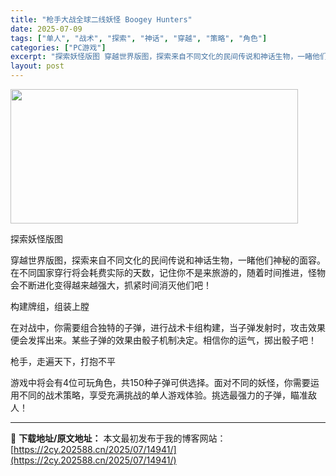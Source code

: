 ```yaml
---
title: "枪手大战全球二线妖怪 Boogey Hunters"
date: 2025-07-09
tags: ["单人", "战术", "探索", "神话", "穿越", "策略", "角色"]
categories: ["PC游戏"]
excerpt: "探索妖怪版图 穿越世界版图，探索来自不同文化的民间传说和神话生物，一睹他们神秘的面容。在不同国家穿行将会耗费实际的天数，记住你不是来旅游的，随着时间推进，怪物会不断进化变得越来越强大，抓紧时间消灭他们吧！ 构建牌组，组装上膛 在对战中，你需要组合独特的子弹，进行战术卡组构建，当子弹发射时，攻击效果便&hellip;"
layout: post
---
```


<img class="aligncenter size-full wp-image-14935" src="https://2cy.202588.cn/wp-content/uploads/2025/07/2025070903313038.webp" alt="" width="460" height="215" />

探索妖怪版图

穿越世界版图，探索来自不同文化的民间传说和神话生物，一睹他们神秘的面容。在不同国家穿行将会耗费实际的天数，记住你不是来旅游的，随着时间推进，怪物会不断进化变得越来越强大，抓紧时间消灭他们吧！

构建牌组，组装上膛

在对战中，你需要组合独特的子弹，进行战术卡组构建，当子弹发射时，攻击效果便会发挥出来。某些子弹的效果由骰子机制决定。相信你的运气，掷出骰子吧！

枪手，走遍天下，打抱不平

游戏中将会有4位可玩角色，共150种子弹可供选择。面对不同的妖怪，你需要运用不同的战术策略，享受充满挑战的单人游戏体验。挑选最强力的子弹，瞄准敌人！

---
📖 **下载地址/原文地址：** 本文最初发布于我的博客网站：[https://2cy.202588.cn/2025/07/14941/](https://2cy.202588.cn/2025/07/14941/)
